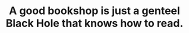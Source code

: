 ---
title: "A good bookshop is just a genteel Black Hole that knows how to read."
attribution: "Terry Pratchett, *Guards! Guards!*"
layout: quote
related:
  - _wikipedia/Black_hole.md
  - _wikipedia/Guards!_Guards!.md
  - _wikipedia-people/Terry_Pratchett.md
tags:
  - Quote
  - Bookshop
  - Black Hole
  - Terry Pratchett
  - Universe
---